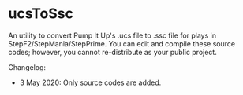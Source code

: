 # ucsToSsc
An utility to convert Pump It Up's .ucs file to .ssc file for plays in StepF2/StepMania/StepPrime. You can edit and compile these source codes; however, you cannot re-distribute as your public project.

Changelog:
- 3 May 2020: Only source codes are added.

